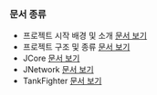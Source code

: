 ### 문서 종류

* 프로젝트 시작 배경 및 소개 [문서 보기](Documents/project_beginning_background_and_introduce.md)
* 프로젝트 구조 및 종류 [문서 보기](Documents/project_structure.md)
* JCore [문서 보기](Documents/project_jcore.md)
* JNetwork [문서 보기](Documents/project_jnetwork.md)
* TankFighter [문서 보기](Documents/project_tankfighter.md)